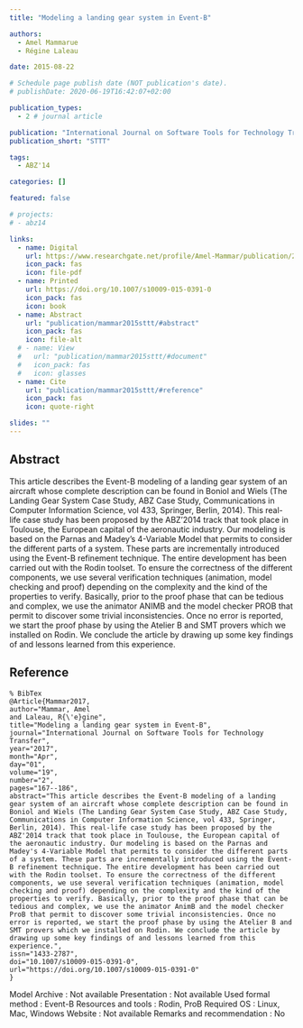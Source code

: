 ```yaml
---
title: "Modeling a landing gear system in Event-B"

authors:
  - Amel Mammarue
  - Régine Laleau

date: 2015-08-22

# Schedule page publish date (NOT publication's date).
# publishDate: 2020-06-19T16:42:07+02:00

publication_types:
  - 2 # journal article

publication: "International Journal on Software Tools for Technology Transfer (STTT)"
publication_short: "STTT"

tags:
  - ABZ'14

categories: []

featured: false

# projects:
# - abz14

links:
  - name: Digital
    url: https://www.researchgate.net/profile/Amel-Mammar/publication/283184853_Modeling_a_Landing_Gear_System_in_Event-B/links/57a106fc08aeef35741b7e43/Modeling-a-Landing-Gear-System-in-Event-B.pdf
    icon_pack: fas
    icon: file-pdf
  - name: Printed
    url: https://doi.org/10.1007/s10009-015-0391-0
    icon_pack: fas
    icon: book
  - name: Abstract
    url: "publication/mammar2015sttt/#abstract"
    icon_pack: fas
    icon: file-alt
  # - name: View
  #   url: "publication/mammar2015sttt/#document"
  #   icon_pack: fas
  #   icon: glasses
  - name: Cite
    url: "publication/mammar2015sttt/#reference"
    icon_pack: fas
    icon: quote-right

slides: ""
---
```


## Abstract

This article describes the Event-B modeling of a landing gear system of an aircraft whose complete description can be found in Boniol and Wiels (The Landing Gear System Case Study, ABZ Case Study, Communications in Computer Information Science, vol 433, Springer, Berlin, 2014). This real-life case study has been proposed by the ABZ’2014 track that took place in Toulouse, the European capital of the aeronautic industry. Our modeling is based on the Parnas and Madey’s 4-Variable Model that permits to consider the different parts of a system. These parts are incrementally introduced using the Event-B refinement technique. The entire development has been carried out with the Rodin toolset. To ensure the correctness of the different components, we use several verification techniques (animation, model checking and proof) depending on the complexity and the kind of the properties to verify. Basically, prior to the proof phase that can be tedious and complex, we use the animator ANIMB and the model checker PROB that permit to discover some trivial inconsistencies. Once no error is reported, we start the proof phase by using the Atelier B and SMT provers which we installed on Rodin. We conclude the article by drawing up some key findings of and lessons learned from this experience.

<!-- ## Document

{{< embed-pdf url="/mammar2015sttt.pdf" >}}
-->

## Reference

```
% BibTex
@Article{Mammar2017,
author="Mammar, Amel
and Laleau, R{\'e}gine",
title="Modeling a landing gear system in Event-B",
journal="International Journal on Software Tools for Technology Transfer",
year="2017",
month="Apr",
day="01",
volume="19",
number="2",
pages="167--186",
abstract="This article describes the Event-B modeling of a landing gear system of an aircraft whose complete description can be found in Boniol and Wiels (The Landing Gear System Case Study, ABZ Case Study, Communications in Computer Information Science, vol 433, Springer, Berlin, 2014). This real-life case study has been proposed by the ABZ'2014 track that took place in Toulouse, the European capital of the aeronautic industry. Our modeling is based on the Parnas and Madey's 4-Variable Model that permits to consider the different parts of a system. These parts are incrementally introduced using the Event-B refinement technique. The entire development has been carried out with the Rodin toolset. To ensure the correctness of the different components, we use several verification techniques (animation, model checking and proof) depending on the complexity and the kind of the properties to verify. Basically, prior to the proof phase that can be tedious and complex, we use the animator AnimB and the model checker ProB that permit to discover some trivial inconsistencies. Once no error is reported, we start the proof phase by using the Atelier B and SMT provers which we installed on Rodin. We conclude the article by drawing up some key findings of and lessons learned from this experience.",
issn="1433-2787",
doi="10.1007/s10009-015-0391-0",
url="https://doi.org/10.1007/s10009-015-0391-0"
}
```

Model Archive : Not available
Presentation : Not available
Used formal method : Event-B
Resources and tools : Rodin, ProB
Required OS : Linux, Mac, Windows
Website : Not available
Remarks and recommendation : No
